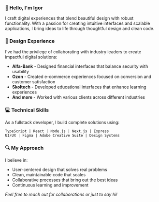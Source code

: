 ### 👋 Hello, I'm Igor

I craft digital experiences that blend beautiful design with robust functionality. With a passion for creating intuitive interfaces and scalable applications, I bring ideas to life through thoughtful design and clean code.

### 🎨 Design Experience

I've had the privilege of collaborating with industry leaders to create impactful digital solutions:

- **Alfa-Bank** - Designed financial interfaces that balance security with usability
- **Ozon** - Created e-commerce experiences focused on conversion and customer satisfaction
- **Skoltech** - Developed educational interfaces that enhance learning experiences
- **And more** - Worked with various clients across different industries

### 💻 Technical Skills

As a fullstack developer, I build complete solutions using:

```
TypeScript | React | Node.js | Next.js | Express
UI/UX | Figma | Adobe Creative Suite | Design Systems
```

### 🔍 My Approach

I believe in:
- User-centered design that solves real problems
- Clean, maintainable code that scales
- Collaborative processes that bring out the best ideas
- Continuous learning and improvement

*Feel free to reach out for collaborations or just to say hi!*
